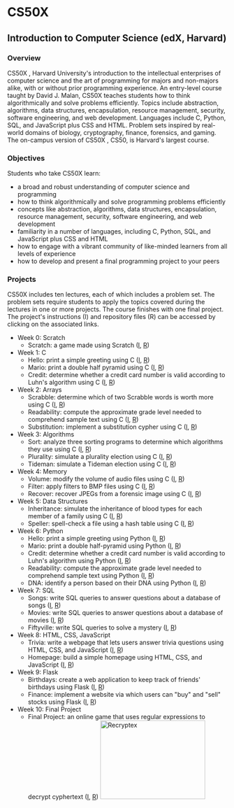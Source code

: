 # CS50X

## Introduction to Computer Science (edX, Harvard)

### Overview
CS50X , Harvard University's introduction to the intellectual enterprises of 
computer science and the art of programming for majors and non-majors alike, 
with or without prior programming experience. An entry-level course taught by 
David J. Malan, CS50X teaches students how to think algorithmically and solve 
problems efficiently. Topics include abstraction, algorithms, data structures, 
encapsulation, resource management, security, software engineering, and web 
development. Languages include C, Python, SQL, and JavaScript plus CSS and 
HTML. Problem sets inspired by real-world domains of biology, cryptography, 
finance, forensics, and gaming. The on-campus version of CS50X , CS50, is 
Harvard's largest course.

### Objectives
Students who take CS50X learn:
- a broad and robust understanding of computer science and programming
- how to think algorithmically and solve programming problems efficiently
- concepts like abstraction, algorithms, data structures, encapsulation, 
  resource management, security, software engineering, and web development
- familiarity in a number of languages, including C, Python, SQL, and 
  JavaScript plus CSS and HTML
- how to engage with a vibrant community of like-minded learners from all 
  levels of experience
- how to develop and present a final programming project to your peers

### Projects
CS50X includes ten lectures, each of which includes a problem set. The problem 
sets require students to apply the topics covered during the lectures in one or 
more projects. The course finishes with one final project. The project's 
instructions (I) and repository files (R) can be accessed by clicking on the 
associated links.

- Week 0: Scratch
  * Scratch: a game made using Scratch ([I](https://cs50.harvard.edu/x/2022/psets/0/scratch/), [R](https://github.com/kvnduff/CS50X/tree/master/pset0/scratch))
- Week 1: C
  * Hello: print a simple greeting using C ([I](https://cs50.harvard.edu/x/2022/psets/1/hello/), [R](https://github.com/kvnduff/CS50X/tree/master/pset1/hello))
  * Mario: print a double half pyramid using C ([I](https://cs50.harvard.edu/x/2022/psets/1/mario/more/), [R](https://github.com/kvnduff/CS50X/tree/master/pset1/mario))
  * Credit: determine whether a credit card number is valid according to Luhn's algorithm using C ([I](https://cs50.harvard.edu/x/2022/psets/1/credit/), [R](https://github.com/kvnduff/CS50X/tree/master/pset1/credit))
- Week 2: Arrays
  * Scrabble: determine which of two Scrabble words is worth more using C ([I](https://cs50.harvard.edu/x/2022/labs/2/), [R](https://github.com/kvnduff/CS50X/tree/master/pset2/scrabble))
  * Readability: compute the approximate grade level needed to comprehend sample text using C ([I](https://cs50.harvard.edu/x/2022/psets/2/readability/), [R](https://github.com/kvnduff/CS50X/tree/master/pset2/readability))
  * Substitution: implement a substitution cypher using C ([I](https://cs50.harvard.edu/x/2022/psets/2/substitution/), [R](https://github.com/kvnduff/CS50X/tree/master/pset2/substitution))
- Week 3: Algorithms
  * Sort: analyze three sorting programs to determine which algorithms they use using C ([I](https://cs50.harvard.edu/x/2022/labs/3/), [R](https://github.com/kvnduff/CS50X/tree/master/pset3/sort))
  * Plurality: simulate a plurality election using C ([I](https://cs50.harvard.edu/x/2022/psets/3/plurality/), [R](https://github.com/kvnduff/CS50X/tree/master/pset3/plurality))
  * Tideman: simulate a Tideman election using C ([I](https://cs50.harvard.edu/x/2022/psets/3/tideman/), [R](https://github.com/kvnduff/CS50X/tree/master/pset3/tideman))
- Week 4: Memory
  * Volume: modify the volume of audio files using C ([I](https://cs50.harvard.edu/x/2022/labs/4/), [R](https://github.com/kvnduff/CS50X/tree/master/pset4/volume))
  * Filter: apply filters to BMP files using C ([I](https://cs50.harvard.edu/x/2022/psets/4/filter/more/), [R](https://github.com/kvnduff/CS50X/tree/master/pset4/filter))
  * Recover: recover JPEGs from a forensic image using C ([I](https://cs50.harvard.edu/x/2022/psets/4/recover/), [R](https://github.com/kvnduff/CS50X/tree/master/pset4/recover))
- Week 5: Data Structures
  * Inheritance: simulate the inheritance of blood types for each member of a family using C ([I](https://cs50.harvard.edu/x/2022/labs/5/), [R](https://github.com/kvnduff/CS50X/tree/master/pset5/inheritance))
  * Speller: spell-check a file using a hash table using C ([I](https://cs50.harvard.edu/x/2022/psets/5/speller/), [R](https://github.com/kvnduff/CS50X/tree/master/pset5/speller))
- Week 6: Python
  * Hello: print a simple greeting using Python ([I](https://cs50.harvard.edu/x/2022/psets/6/hello/), [R](https://github.com/kvnduff/CS50X/tree/master/pset6/hello))
  * Mario: print a double half-pyramid using Python ([I](https://cs50.harvard.edu/x/2022/psets/6/mario/more/), [R](https://github.com/kvnduff/CS50X/tree/master/pset6/mario))
  * Credit: determine whether a credit card number is valid according to Luhn's algorithm using Python ([I](https://cs50.harvard.edu/x/2022/psets/6/credit/), [R](https://github.com/kvnduff/CS50X/tree/master/pset6/credit))
  * Readability: compute the approximate grade level needed to comprehend sample text using Python ([I](https://cs50.harvard.edu/x/2022/psets/6/readability/), [R](https://github.com/kvnduff/CS50X/tree/master/pset6/readability))
  * DNA: identify a person based on their DNA using Python ([I](https://cs50.harvard.edu/x/2022/psets/6/dna/), [R](https://github.com/kvnduff/CS50X/tree/master/pset6/dna))
- Week 7: SQL
  * Songs: write SQL queries to answer questions about a database of songs ([I](https://cs50.harvard.edu/x/2022/labs/7/), [R](https://github.com/kvnduff/CS50X/tree/master/pset7/songs))
  * Movies: write SQL queries to answer questions about a database of movies ([I](https://cs50.harvard.edu/x/2022/psets/7/movies/), [R](https://github.com/kvnduff/CS50X/tree/master/pset7/movies))
  * Fiftyville: write SQL queries to solve a mystery ([I](https://cs50.harvard.edu/x/2022/psets/7/fiftyville/), [R](https://github.com/kvnduff/CS50X/tree/master/pset7/fiftyville))
- Week 8: HTML, CSS, JavaScript
  * Trivia: write a webpage that lets users answer trivia questions using HTML, CSS, and JavaScript ([I](https://cs50.harvard.edu/x/2022/labs/8/), [R](https://github.com/kvnduff/CS50X/tree/master/pset8/trivia))
  * Homepage: build a simple homepage using HTML, CSS, and JavaScript ([I](https://cs50.harvard.edu/x/2022/psets/8/homepage/), [R](https://github.com/kvnduff/CS50X/tree/master/pset8/homepage))
- Week 9: Flask
  * Birthdays: create a web application to keep track of friends' birthdays using Flask ([I](https://cs50.harvard.edu/x/2022/labs/9/), [R](https://github.com/kvnduff/CS50X/tree/master/pset9/birthdays))
  * Finance: implement a website via which users can "buy" and "sell" stocks using Flask ([I](https://cs50.harvard.edu/x/2022/psets/9/finance/), [R](https://github.com/kvnduff/CS50X/tree/master/pset9/finance))
- Week 10: Final Project
  * Final Project: an online game that uses regular expressions to decrypt cyphertext ([I](https://cs50.harvard.edu/x/2022/project/), [R](https://github.com/kvnduff/CS50X/tree/master/final_project))
    <a href="http://www.youtube.com/watch?feature=player_embedded&v=M8JmcAFzFuo" 
    target="_blank"><img src="http://img.youtube.com/vi/M8JmcAFzFuo/0.jpg" 
    alt="Recryptex" width="240" height="180" target="_blank"/></a>
